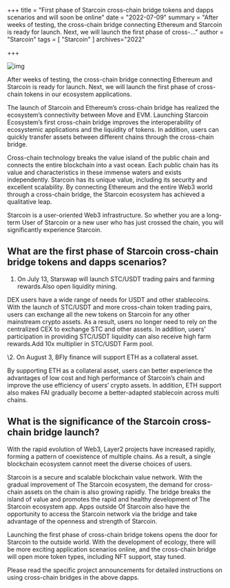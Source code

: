 +++
title = "First phase of Starcoin cross-chain bridge tokens and dapps scenarios and will soon be online"
date = "2022-07-09"
summary = "After weeks of testing, the cross-chain bridge connecting Ethereum and Starcoin is ready for launch. Next, we will launch the first phase of cross-..."
author = "Starcoin"
tags = [
    "Starcoin"
]
archives="2022"

+++

![img](/images/hackathon/first-1.jpeg)

After weeks of testing, the cross-chain bridge connecting Ethereum and Starcoin is ready for launch. Next, we will launch the first phase of cross-chain tokens in our ecosystem applications.

The launch of Starcoin and Ethereum’s cross-chain bridge has realized the ecosystem’s connectivity between Move and EVM. Launching Starcoin Ecosystem’s first cross-chain bridge improves the interoperability of ecosystemic applications and the liquidity of tokens. In addition, users can quickly transfer assets between different chains through the cross-chain bridge.

Cross-chain technology breaks the value island of the public chain and connects the entire blockchain into a vast ocean. Each public chain has its value and characteristics in these immense waters and exists independently. Starcoin has its unique value, including its security and excellent scalability. By connecting Ethereum and the entire Web3 world through a cross-chain bridge, the Starcoin ecosystem has achieved a qualitative leap.

Starcoin is a user-oriented Web3 infrastructure. So whether you are a long-term User of Starcoin or a new user who has just crossed the chain, you will significantly experience Starcoin.

## **What are the first phase of Starcoin cross-chain bridge tokens and dapps scenarios?**

1. On July 13, Starswap will launch STC/USDT trading pairs and farming rewards.Also open liquidity mining.

DEX users have a wide range of needs for USDT and other stablecoins. With the launch of STC/USDT and more cross-chain token trading pairs, users can exchange all the new tokens on Starcoin for any other mainstream crypto assets. As a result, users no longer need to rely on the centralized CEX to exchange STC and other assets. In addition, users’ participation in providing STC/USDT liquidity can also receive high farm rewards.Add 10x multiplier in STC/USDT Farm pool.

\2. On August 3, BFly finance will support ETH as a collateral asset.

By supporting ETH as a collateral asset, users can better experience the advantages of low cost and high performance of Starcoin’s chain and improve the use efficiency of users’ crypto assets. In addition, ETH support also makes FAI gradually become a better-adapted stablecoin across multi chains.

## **What is the significance of the Starcoin cross-chain bridge launch?**

With the rapid evolution of Web3, Layer2 projects have increased rapidly, forming a pattern of coexistence of multiple chains. As a result, a single blockchain ecosystem cannot meet the diverse choices of users.

Starcoin is a secure and scalable blockchain value network. With the gradual improvement of The Starcoin ecosystem, the demand for cross-chain assets on the chain is also growing rapidly. The bridge breaks the island of value and promotes the rapid and healthy development of The Starcoin ecosystem app. Apps outside Of Starcoin also have the opportunity to access the Starcoin network via the bridge and take advantage of the openness and strength of Starcoin.

Launching the first phase of cross-chain bridge tokens opens the door for Starcoin to the outside world. With the development of ecology, there will be more exciting application scenarios online, and the cross-chain bridge will open more token types, including NFT support, stay tuned.

Please read the specific project announcements for detailed instructions on using cross-chain bridges in the above dapps.